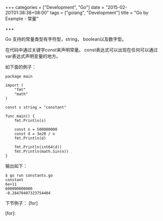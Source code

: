 +++
categories = ["Development", "Go"]
date = "2015-02-20T01:38:38+08:00"
tags = ["golang", "Development"]
title = "Go by Example - 常量"

+++

Go 支持的常量类型有字符型，string， boolean以及数字型。

在代码中通过关键字*const*来声明常量。
const表达式可以出现在任何可以通过var表达式声明变量的地方。
<!--more-->
如下面的例子：
```
package main

import (
	"fmt"
	"math"
)

const s string = "constant"

func main() {
	fmt.Println(s)

	const n = 500000000
	const d = 3e20 / n
	fmt.Println(d)

	fmt.Println(int64(d))
	fmt.Println(math.Sin(n))
}
```

输出如下：
```
$ go run constants.go
constant
6e+11
600000000000
-0.28470407323754404
```

下节例子： [for]

[for]:
